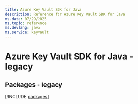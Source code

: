 ```yaml
---
title: Azure Key Vault SDK for Java
description: Reference for Azure Key Vault SDK for Java
ms.date: 07/29/2025
ms.topic: reference
ms.devlang: java
ms.service: keyvault
---
```

# Azure Key Vault SDK for Java - legacy
## Packages - legacy
[!INCLUDE [packages](key-vault-index.md)]